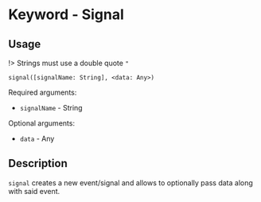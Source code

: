 # Keyword - Signal

## Usage

!> Strings must use a double quote `"`

`signal([signalName: String], <data: Any>)`

Required arguments:

- `signalName` - String

Optional arguments:

- `data` - Any

## Description

`signal` creates a new event/signal and allows to optionally pass data along with said event.